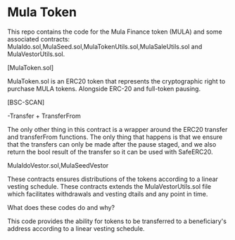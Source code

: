 # Mula Token
This repo contains the code for the Mula Finance token (MULA) and some associated contracts: MulaIdo.sol,MulaSeed.sol,MulaTokenUtils.sol,MulaSaleUtils.sol and MulaVestorUtils.sol.

[MulaToken.sol]

MulaToken.sol is an ERC20 token that represents the cryptographic right to purchase MULA tokens. Alongside ERC-20 and full-token pausing.

[BSC-SCAN]

-Transfer + TransferFrom

The only other thing in this contract is a wrapper around the ERC20 transfer and transferFrom functions. The only thing that happens is that we ensure that the transfers can only be made after the pause staged, and we also return the bool result of the transfer so it can be used with SafeERC20.

MulaIdoVestor.sol,MulaSeedVestor

These contracts ensures distributions of the tokens according to a linear vesting schedule. These contracts extends the MulaVestorUtils.sol file which facilitates withdrawals and vesting dtails and any point in time.

What does these codes do and why?

This code provides the ability for tokens to be transferred to a beneficiary's address according to a linear vesting schedule.

